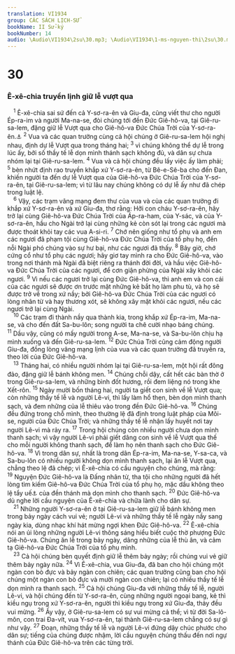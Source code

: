 ```yaml
---
translation: VI1934
group: CÁC SÁCH LỊCH-SỬ
bookName: II Sử-ký 
bookNumber: 14
audio: \Audio\VI1934\2su\30.mp3; \Audio\VI1934\1-ms-nguyen-thi\2su\30.mp3
---
```


<div class="title"><h1>30</h1><h3>Ê-xê-chia truyền lịnh giữ lễ vượt qua</h3></div>
<span class="verse 2su_30_1"> <sup>1</sup> Ê-xê-chia sai sứ đến cả Y-sơ-ra-ên và Giu-đa, cũng viết thư cho người Ép-ra-im và người Ma-na-se, đòi chúng tới đền Đức Giê-hô-va, tại Giê-ru-sa-lem, đặng giữ lễ Vượt qua cho Giê-hô-va Đức Chúa Trời của Y-sơ-ra-ên.<a data-toggle="tooltip" data-placement="bottom" title="Dan 9:9-11">⚓</a></span>
<span class="verse 2su_30_2"><sup>2</sup> Vua và các quan trưởng cùng cả hội chúng ở Giê-ru-sa-lem hội nghị nhau, định dự lễ Vượt qua trong tháng hai; </span>
<span class="verse 2su_30_3"><sup>3</sup> vì chúng không thể dự lễ trong lúc ấy, bởi số thầy tế lễ dọn mình thánh sạch không đủ, và dân sự chưa nhóm lại tại Giê-ru-sa-lem. </span>
<span class="verse 2su_30_4"><sup>4</sup> Vua và cả hội chúng đều lấy việc ấy làm phải; </span>
<span class="verse 2su_30_5"><sup>5</sup> bèn nhứt định rao truyền khắp xứ Y-sơ-ra-ên, từ Bê-e-Sê-ba cho đến Đan, khiến người ta đến dự lễ Vượt qua của Giê-hô-va Đức Chúa Trời của Y-sơ-ra-ên, tại Giê-ru-sa-lem; vì từ lâu nay chúng không có dự lễ ấy như đã chép trong luật lệ. <br/></span>
<span class="verse 2su_30_6"> <sup>6</sup> Vậy, các trạm vâng mạng đem thư của vua và của các quan trưởng đi khắp xứ Y-sơ-ra-ên và xứ Giu-đa, thơ rằng: Hỡi con cháu Y-sơ-ra-ên, hãy trở lại cùng Giê-hô-va Đức Chúa Trời của Áp-ra-ham, của Y-sác, và của Y-sơ-ra-ên, hầu cho Ngài trở lại cùng những kẻ còn sót lại trong các ngươi mà được thoát khỏi tay các vua A-si-ri. </span>
<span class="verse 2su_30_7"><sup>7</sup> Chớ nên giống như tổ phụ và anh em các ngươi đã phạm tội cùng Giê-hô-va Đức Chúa Trời của tổ phụ họ, đến nỗi Ngài phó chúng vào sự hư bại, như các ngươi đã thấy. </span>
<span class="verse 2su_30_8"><sup>8</sup> Bây giờ, chớ cứng cổ như tổ phụ các ngươi; hãy giơ tay mình ra cho Đức Giê-hô-va, vào trong nơi thánh mà Ngài đã biệt riêng ra thánh đời đời, và hầu việc Giê-hô-va Đức Chúa Trời của các ngươi, để cơn giận phừng của Ngài xây khỏi các ngươi. </span>
<span class="verse 2su_30_9"><sup>9</sup> Vì nếu các ngươi trở lại cùng Đức Giê-hô-va, thì anh em và con cái của các ngươi sẽ được ơn trước mặt những kẻ bắt họ làm phu tù, và họ sẽ được trở về trong xứ nầy; bởi Giê-hô-va Đức Chúa Trời của các ngươi có lòng nhân từ và hay thương xót, sẽ không xây mặt khỏi các ngươi, nếu các ngươi trở lại cùng Ngài. <br/></span>
<span class="verse 2su_30_10"> <sup>10</sup> Các trạm đi thành nầy qua thành kia, trong khắp xứ Ép-ra-im, Ma-na-se, và cho đến đất Sa-bu-lôn; song người ta chê cười nhạo báng chúng. </span>
<span class="verse 2su_30_11"><sup>11</sup> Dầu vậy, cũng có mấy người trong A-se, Ma-na-se, và Sa-bu-lôn chịu hạ mình xuống và đến Giê-ru-sa-lem. </span>
<span class="verse 2su_30_12"><sup>12</sup> Đức Chúa Trời cũng cảm động người Giu-đa, đồng lòng vâng mạng lịnh của vua và các quan trưởng đã truyền ra, theo lời của Đức Giê-hô-va. <br/></span>
<span class="verse 2su_30_13"> <sup>13</sup> Tháng hai, có nhiều người nhóm lại tại Giê-ru-sa-lem, một hội rất đông đảo, đặng giữ lễ bánh không men. </span>
<span class="verse 2su_30_14"><sup>14</sup> Chúng chỗi dậy, cất hết các bàn thờ ở trong Giê-ru-sa-lem, và những bình đốt hương, rồi đem liệng nó trong khe Xết-rôn. </span>
<span class="verse 2su_30_15"><sup>15</sup> Ngày mười bốn tháng hai, người ta giết con sinh về lễ Vượt qua; còn những thầy tế lễ và người Lê-vi, thì lấy làm hổ thẹn, bèn dọn mình thanh sạch, và đem những của lễ thiêu vào trong đền Đức Giê-hô-va. </span>
<span class="verse 2su_30_16"><sup>16</sup> Chúng đều đứng trong chỗ mình, theo thường lệ đã định trong luật pháp của Môi-se, người của Đức Chúa Trời; và những thầy tế lễ nhận lấy huyết nơi tay người Lê-vi mà rảy ra. </span>
<span class="verse 2su_30_17"><sup>17</sup> Trong hội chúng còn nhiều người chưa dọn mình thanh sạch; vì vậy người Lê-vi phải giết dâng con sinh về lễ Vượt qua thế cho mỗi người không thanh sạch, để làm họ nên thanh sạch cho Đức Giê-hô-va. </span>
<span class="verse 2su_30_18"><sup>18</sup> Vì trong dân sự, nhất là trong dân Ép-ra-im, Ma-na-se, Y-sa-ca, và Sa-bu-lôn có nhiều người không dọn mình thanh sạch, lại ăn lễ Vượt qua, chẳng theo lệ đã chép; vì Ê-xê-chia có cầu nguyện cho chúng, mà rằng: </span>
<span class="verse 2su_30_19"><sup>19</sup> Nguyện Đức Giê-hô-va là Đấng nhân từ, tha tội cho những người đã hết lòng tìm kiếm Giê-hô-va Đức Chúa Trời của tổ phụ họ, mặc dầu không theo lệ tẩy uế<a data-toggle="tooltip" data-placement="bottom" title="Lễ tẩy uế là lễ rửa hay là dọn mình cho sạch sẽ">⚓</a> của đền thánh mà dọn mình cho thanh sạch. </span>
<span class="verse 2su_30_20"><sup>20</sup> Đức Giê-hô-va dủ nghe lời cầu nguyện của Ê-xê-chia và chữa lành cho dân sự. <br/></span>
<span class="verse 2su_30_21"> <sup>21</sup> Những người Y-sơ-ra-ên ở tại Giê-ru-sa-lem giữ lễ bánh không men trong bảy ngày cách vui vẻ; người Lê-vi và những thầy tế lễ ngày nầy sang ngày kia, dùng nhạc khí hát mừng ngợi khen Đức Giê-hô-va. </span>
<span class="verse 2su_30_22"><sup>22</sup> Ê-xê-chia nói an ủi lòng những người Lê-vi thông sáng hiểu biết cuộc thờ phượng Đức Giê-hô-va. Chúng ăn lễ trong bảy ngày, dâng những của lễ thù ân, và cảm tạ Giê-hô-va Đức Chúa Trời của tổ phụ mình. <br/></span>
<span class="verse 2su_30_23"> <sup>23</sup> Cả hội chúng bèn quyết định giữ lễ thêm bảy ngày; rồi chúng vui vẻ giữ thêm bảy ngày nữa. </span>
<span class="verse 2su_30_24"><sup>24</sup> Vì Ê-xê-chia, vua Giu-đa, đã ban cho hội chúng một ngàn con bò đực và bảy ngàn con chiên; các quan trưởng cũng ban cho hội chúng một ngàn con bò đực và mười ngàn con chiên; lại có nhiều thầy tế lễ dọn mình ra thanh sạch. </span>
<span class="verse 2su_30_25"><sup>25</sup> Cả hội chúng Giu-đa với những thầy tế lễ, người Lê-vi, và hội chúng đến từ Y-sơ-ra-ên, cùng những người ngoại bang, kẻ thì kiều ngụ trong xứ Y-sơ-ra-ên, người thì kiều ngụ trong xứ Giu-đa, thảy đều vui mừng. </span>
<span class="verse 2su_30_26"><sup>26</sup> Ấy vậy, ở Giê-ru-sa-lem có sự vui mừng cả thể; vì từ đời Sa-lô-môn, con trai Đa-vít, vua Y-sơ-ra-ên, tại thành Giê-ru-sa-lem chẳng có sự gì như vậy. </span>
<span class="verse 2su_30_27"><sup>27</sup> Đoạn, những thầy tế lễ và người Lê-vi đứng dậy chúc phước cho dân sự; tiếng của chúng được nhậm, lời cầu nguyện chúng thấu đến nơi ngự thánh của Đức Giê-hô-va trên các từng trời. <br/></span>
